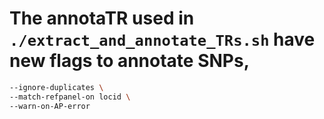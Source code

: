 # The annotaTR used in `./extract_and_annotate_TRs.sh` have new flags to annotate SNPs, 
```bash
--ignore-duplicates \
--match-refpanel-on locid \
--warn-on-AP-error 
```
